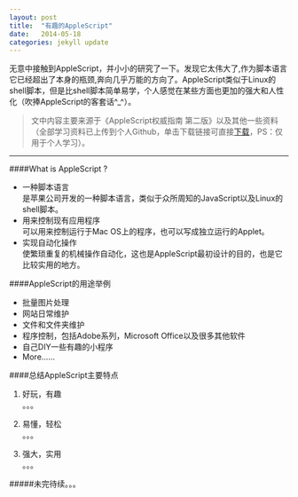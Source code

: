 ```yaml
---
layout: post
title:  "有趣的AppleScript"
date:   2014-05-18
categories: jekyll update
---
```

无意中接触到AppleScript，并小小的研究了一下。发现它太伟大了,作为脚本语言它已经超出了本身的瓶颈,奔向几乎万能的方向了。AppleScript类似于Linux的shell脚本，但是比shell脚本简单易学，个人感觉在某些方面也更加的强大和人性化（吹捧AppleScript的客套话^_^）。    
>文中内容主要来源于《AppleScript权威指南 第二版》以及其他一些资料（全部学习资料已上传到个人Github，单击下载链接可直接[下载]()，PS：仅用于个人学习）。

----
####What is AppleScript ?
* 一种脚本语言       
是苹果公司开发的一种脚本语言，类似于众所周知的JavaScript以及Linux的shell脚本。
* 用来控制现有应用程序    
可以用来控制运行于Mac OS上的程序，也可以写成独立运行的Applet。
* 实现自动化操作    
使繁琐重复的机械操作自动化，这也是AppleScript最初设计的目的，也是它比较实用的地方。

####AppleScript的用途举例
* 批量图片处理
* 网站日常维护
* 文件和文件夹维护
* 程序控制，包括Adobe系列，Microsoft Office以及很多其他软件
* 自己DIY一些有趣的小程序
* More......    

####总结AppleScript主要特点

1. 好玩，有趣     
。。。

2. 易懂，轻松     
。。。

3. 强大，实用     
。。。

#####未完待续。。。